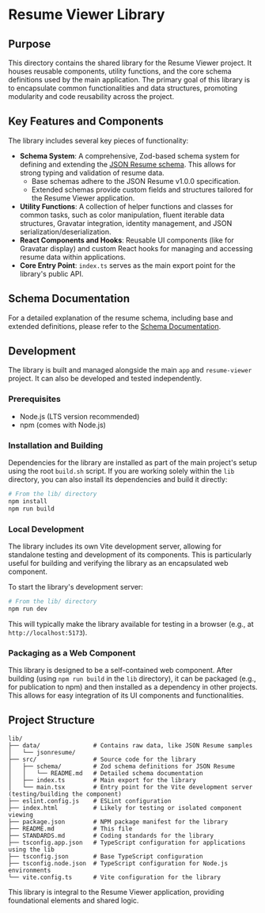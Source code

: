 # Resume Viewer Library

## Purpose

This directory contains the shared library for the Resume Viewer project. It houses reusable components, utility functions, and the core schema definitions used by the main application. The primary goal of this library is to encapsulate common functionalities and data structures, promoting modularity and code reusability across the project.

## Key Features and Components

The library includes several key pieces of functionality:

-   **Schema System**: A comprehensive, Zod-based schema system for defining and extending the [JSON Resume schema](https://jsonresume.org/schema/). This allows for strong typing and validation of resume data.
    -   Base schemas adhere to the JSON Resume v1.0.0 specification.
    -   Extended schemas provide custom fields and structures tailored for the Resume Viewer application.
-   **Utility Functions**: A collection of helper functions and classes for common tasks, such as color manipulation, fluent iterable data structures, Gravatar integration, identity management, and JSON serialization/deserialization.
-   **React Components and Hooks**: Reusable UI components (like for Gravatar display) and custom React hooks for managing and accessing resume data within applications.
-   **Core Entry Point**: `index.ts` serves as the main export point for the library's public API.

## Schema Documentation

For a detailed explanation of the resume schema, including base and extended definitions, please refer to the [Schema Documentation](./src/schema/README.md).

## Development

The library is built and managed alongside the main `app` and `resume-viewer` project. It can also be developed and tested independently.

### Prerequisites

-   Node.js (LTS version recommended)
-   npm (comes with Node.js)

### Installation and Building

Dependencies for the library are installed as part of the main project's setup using the root `build.sh` script. If you are working solely within the `lib` directory, you can also install its dependencies and build it directly:

```bash
# From the lib/ directory
npm install
npm run build
```

### Local Development

The library includes its own Vite development server, allowing for standalone testing and development of its components. This is particularly useful for building and verifying the library as an encapsulated web component.

To start the library's development server:

```bash
# From the lib/ directory
npm run dev
```
This will typically make the library available for testing in a browser (e.g., at `http://localhost:5173`).

### Packaging as a Web Component

This library is designed to be a self-contained web component. After building (using `npm run build` in the `lib` directory), it can be packaged (e.g., for publication to npm) and then installed as a dependency in other projects. This allows for easy integration of its UI components and functionalities.

## Project Structure

```text
lib/
├── data/               # Contains raw data, like JSON Resume samples
│   └── jsonresume/
├── src/                # Source code for the library
│   ├── schema/         # Zod schema definitions for JSON Resume
│   │   └── README.md   # Detailed schema documentation
│   ├── index.ts        # Main export for the library
│   └── main.tsx        # Entry point for the Vite development server (testing/building the component)
├── eslint.config.js    # ESLint configuration
├── index.html          # Likely for testing or isolated component viewing
├── package.json        # NPM package manifest for the library
├── README.md           # This file
├── STANDARDS.md        # Coding standards for the library
├── tsconfig.app.json   # TypeScript configuration for applications using the lib
├── tsconfig.json       # Base TypeScript configuration
├── tsconfig.node.json  # TypeScript configuration for Node.js environments
└── vite.config.ts      # Vite configuration for the library
```

This library is integral to the Resume Viewer application, providing foundational elements and shared logic.
